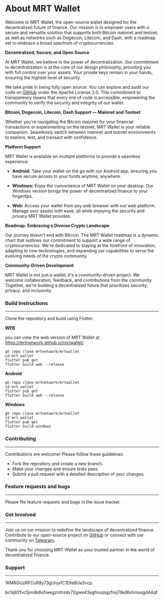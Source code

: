 # About MRT Wallet

Welcome to MRT Wallet, the open-source wallet designed for the decentralized future of finance. Our mission is to empower users with a secure and versatile solution that supports both Bitcoin mainnet and testnet, as well as networks such as Dogecoin, Litecoin, and Dash, with a roadmap set to embrace a broad spectrum of cryptocurrencies.

**Decentralized, Secure, and Open Source**

At MRT Wallet, we believe in the power of decentralization. Our commitment to decentralization is at the core of our design philosophy, providing you with full control over your assets. Your private keys remain in your hands, ensuring the highest level of security.

We take pride in being fully open source. You can explore and audit our code on [GitHub](https://github.com/mrtnetwork/mrtwallet) under the Apache License 2.0. This commitment to transparency means that every line of code is accessible, empowering the community to verify the security and integrity of our wallet.

**Bitcoin, Dogecoin, Litecoin, Dash Support — Mainnet and Testnet**

Whether you're navigating the Bitcoin mainnet for your financial transactions or experimenting on the testnet, MRT Wallet is your reliable companion. Seamlessly switch between mainnet and testnet environments to explore, test, and transact with confidence.

**Platform Support**

MRT Wallet is available on multiple platforms to provide a seamless experience:

- **Android:** Take your wallet on the go with our Android app, ensuring you have secure access to your funds anytime, anywhere.

- **Windows:** Enjoy the convenience of MRT Wallet on your desktop. Our Windows version brings the power of decentralized finance to your fingertips.

- **Web:** Access your wallet from any web browser with our web platform. Manage your assets with ease, all while enjoying the security and privacy MRT Wallet provides.

**Roadmap: Embracing a Diverse Crypto Landscape**

Our journey doesn't end with Bitcoin. The MRT Wallet roadmap is a dynamic chart that outlines our commitment to support a wide range of cryptocurrencies. We're dedicated to staying at the forefront of innovation, adapting to new technologies, and expanding our capabilities to serve the evolving needs of the crypto community.

**Community-Driven Development**

MRT Wallet is not just a wallet; it's a community-driven project. We welcome collaboration, feedback, and contributions from the community. Together, we're building a decentralized future that prioritizes security, privacy, and inclusivity.

### Build Instructions
---

Clone the repository and build using Flutter:

**WEB**

 you can view the web version of MRT Wallet at https://mrtnetwork.github.io/mrtwallet/.

```
gh repo clone mrtnetwork/mrtwallet
cd mrt_wallet
flutter pub get
flutter build web --release
```

**Android**
```
gh repo clone mrtnetwork/mrtwallet
cd mrt_wallet
flutter pub get
flutter build apk --release
```

**Windows**
```
gh repo clone mrtnetwork/mrtwallet
cd mrt_wallet
flutter pub get
flutter build windows
```


### Contributing
---

Contributions are welcome! Please follow these guidelines:
 - Fork the repository and create a new branch.
 - Make your changes and ensure tests pass.
 - Submit a pull request with a detailed description of your changes.

### Feature requests and bugs
---

Please file feature requests and bugs in the issue tracker.

### Get Involved
---

Join us on our mission to redefine the landscape of decentralized finance. Contribute to our open-source project on [GitHub](https://github.com/mrtnetwork/mrtwallet) or connect with our community on [Telegram](https://t.me/blockchain_web3_solidity).

Thank you for choosing MRT Wallet as your trusted partner in the world of decentralized finance.


### Support
---
1KMRGUzRFCuR9y73gUnjxfC1Dte8Ua3vcp

bc1q92fvc5jm4k8e5wegzmhzdv72gwe43sgfnuspgzfmj7llkd8xhmusgd44qf
